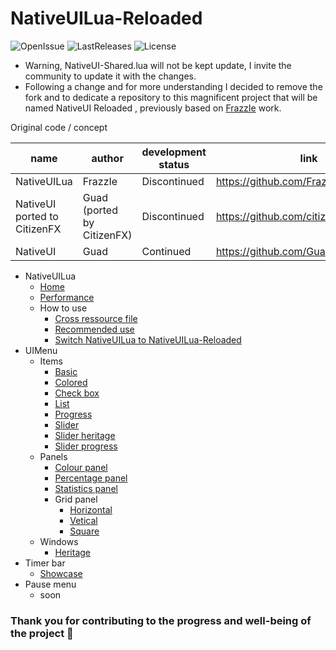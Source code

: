 # NativeUILua-Reloaded

![OpenIssue](https://img.shields.io/github/issues/iTexZoz/NativeUILua-Reloaded.svg?style=flat)
![LastReleases](https://img.shields.io/github/release/iTexZoz/NativeUILua-Reloaded.svg?label=Last%20releases&style=flat)
![License](https://img.shields.io/github/license/iTexZoz/NativeUILua-Reloaded.svg?style=flat)

- Warning, NativeUI-Shared.lua will not be kept update, I invite the community to update it with the changes. 
- Following a change and for more understanding I decided to remove the fork and to dedicate a repository to this magnificent project that will be named NativeUI Reloaded , previously based on [FrazzIe](https://github.com/FrazzIe) work.

Original code / concept
 
 | name                         	| author                      	| development status   	| link                                   	| language 	|
 |------------------------------	|-----------------------------	|----------------------	|----------------------------------------	|----------	|
 | NativeUILua                  	| FrazzIe                     	| Discontinued 	| https://github.com/FrazzIe/NativeUILua 	| Lua      	|
 | NativeUI ported to CitizenFX 	| Guad (ported by CitizenFX) 	| Discontinued         	| https://github.com/citizenfx/NativeUI  	| C#       	|
 | NativeUI                     	| Guad                       	| Continued            	| https://github.com/Guad/NativeUI       	| C#       	|

- NativeUILua
  - [Home](https://github.com/iTexZoz/NativeUILua-Reloaded/wiki/Home)
  - [Performance](https://github.com/iTexZoz/NativeUILua-Reloaded/wiki/NativeUI.Performance)
  - How to use
    - [Cross ressource file](https://github.com/iTexZoz/NativeUILua-Reloaded/wiki/NativeUI.WhoToUse.CrossRessourceFile)
    - [Recommended use](https://github.com/iTexZoz/NativeUILua-Reloaded/wiki/NativeUI.WhoToUse.RecommendedUse)
    - [Switch NativeUILua to NativeUILua-Reloaded](https://github.com/iTexZoz/NativeUILua-Reloaded/wiki/NativeUI.WhoToUse.SwitchVersion)
- UIMenu
  - Items
    - [Basic](https://github.com/iTexZoz/NativeUILua-Reloaded/wiki/UIMenu.Items.Basic)
    - [Colored](https://github.com/iTexZoz/NativeUILua-Reloaded/wiki/UIMenu.Items.Colored)
    - [Check box](https://github.com/iTexZoz/NativeUILua-Reloaded/wiki/UIMenu.Items.CheckBox)
    - [List](https://github.com/iTexZoz/NativeUILua-Reloaded/wiki/UIMenu.Items.List)
    - [Progress](https://github.com/iTexZoz/NativeUILua-Reloaded/wiki/UIMenu.Items.Progress)
    - [Slider](https://github.com/iTexZoz/NativeUILua-Reloaded/wiki/UIMenu.Items.Slider)
    - [Slider heritage](https://github.com/iTexZoz/NativeUILua-Reloaded/wiki/UIMenu.Items.SliderHeritage)
    - [Slider progress](https://github.com/iTexZoz/NativeUILua-Reloaded/wiki/UIMenu.Items.SliderProgress)
  - Panels
    - [Colour panel](https://github.com/iTexZoz/NativeUILua-Reloaded/wiki/UIMenu.Panels.Colour)
    - [Percentage panel](https://github.com/iTexZoz/NativeUILua-Reloaded/wiki/UIMenu.Panels.Percentage)
    - [Statistics panel](https://github.com/iTexZoz/NativeUILua-Reloaded/wiki/UIMenu.Panels.Statistics)
    - Grid panel
      - [Horizontal](https://github.com/iTexZoz/NativeUILua-Reloaded/wiki/UIMenu.Panels.Horizontal)
      - [Vetical](https://github.com/iTexZoz/NativeUILua-Reloaded/wiki/UIMenu.Panels.Vetical)
      - [Square](https://github.com/iTexZoz/NativeUILua-Reloaded/wiki/UIMenu.Panels.Square)
  - Windows
    - [Heritage](https://github.com/iTexZoz/NativeUILua-Reloaded/wiki/UIMenu.Windows.Heritage)
- Timer bar
  - [Showcase](https://github.com/iTexZoz/NativeUILua-Reloaded/wiki/TimerBar.Showcase)
- Pause menu
  - soon

### Thank you for contributing to the progress and well-being of the project 🖤
